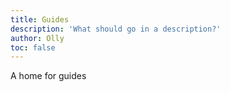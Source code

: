 ```yaml
---
title: Guides
description: 'What should go in a description?'
author: Olly
toc: false
---
```


A home for guides